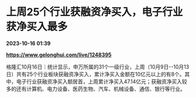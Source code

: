 # 上周25个行业获融资净买入，电子行业获净买入最多

**2023-10-16 01:39**

**https://www.gelonghui.com/live/1248395**

格隆汇10月16日｜统计显示，申万所属的31个一级行业，上周（10月9日--10月13日）共有25个行业板块获融资净买入，累计净买入金额在10亿元以上的有8个。其中，电子行业获融资净买入额居首，上周累计净买入47.14亿元；获融资净买入较多的还有计算机、电力设备、医药生物、汽车、机械设备、通信、银行等行业。